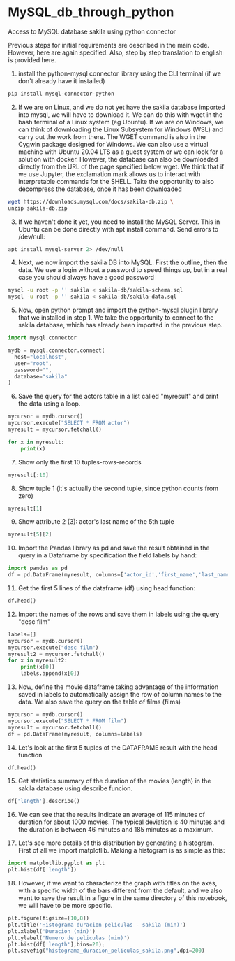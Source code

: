 # MySQL_db_through_python
Access to MySQL database sakila using python connector

Previous steps for initial requirements are described in the main code. However, here are again specified. Also, step by step translation to english is provided here.

1. install the python-mysql connector library using the CLI terminal (if we don't already have it installed)

```bash
pip install mysql-connector-python
```

2. If we are on Linux, and we do not yet have the sakila database imported into mysql, we will have to download it. We can do this with wget in the bash terminal of a Linux system (eg Ubuntu). If we are on Windows, we can think of downloading the Linux Subsystem for Windows (WSL) and carry out the work from there. The WGET command is also in the Cygwin package designed for Windows. We can also use a virtual machine with Ubuntu 20.04 LTS as a guest system or we can look for a solution with docker. However, the database can also be downloaded directly from the URL of the page specified below wget. We think that if we use Jupyter, the exclamation mark allows us to interact with interpretable commands for the SHELL. Take the opportunity to also decompress the database, once it has been downloaded
```bash
wget https://downloads.mysql.com/docs/sakila-db.zip \
unzip sakila-db.zip
```
3. If we haven't done it yet, you need to install the MySQL Server. This in Ubuntu can be done directly with apt install command. Send errors to /dev/null:
```bash
apt install mysql-server 2> /dev/null
```
4. Next, we now import the sakila DB into MySQL. First the outline, then the data. We use a login without a password to speed things up, but in a real case you should always have a good password

```bash
mysql -u root -p '' sakila < sakila-db/sakila-schema.sql 
mysql -u root -p '' sakila < sakila-db/sakila-data.sql
```

5. Now, open python prompt and import the python-mysql plugin library that we installed in step 1. We take the opportunity to connect to the sakila database, which has already been imported in the previous step.

```python
import mysql.connector

mydb = mysql.connector.connect(
  host="localhost",
  user="root",
  password="",
  database="sakila"
)
```
6. Save the query for the actors table in a list called "myresult" and print the data using a loop.

```python
mycursor = mydb.cursor()
mycursor.execute("SELECT * FROM actor")
myresult = mycursor.fetchall()

for x in myresult:
    print(x)
```

7. Show only the first 10 tuples-rows-records
```python
myresult[:10]
```
8. Show tuple 1 (it's actually the second tuple, since python counts from zero)
```python
myresult[1]
```
9. Show attribute 2 (3): actor's last name of the 5th tuple 
```python
myresult[5][2]
```

10. Import the Pandas library as pd and save the result obtained in the query in a Dataframe by specification the field labels by hand:
```python
import pandas as pd
df = pd.DataFrame(myresult, columns=['actor_id','first_name','last_name','timestamp'])
```
11. Get the first 5 lines of the dataframe (df) using head function:
```python
df.head()
```
12. Import the names of the rows and save them in labels using the query "desc film"
```python
labels=[]
mycursor = mydb.cursor()
mycursor.execute("desc film")
myresult2 = mycursor.fetchall()
for x in myresult2:
    print(x[0])
    labels.append(x[0])
```

13. Now,  define the movie dataframe taking advantage of the information saved in labels to automatically assign the row of column names to the data. We also save the query on the table of films (films)

```python
mycursor = mydb.cursor()
mycursor.execute("SELECT * FROM film")
myresult = mycursor.fetchall()
df = pd.DataFrame(myresult, columns=labels)
```

14. Let's look at the first 5 tuples of the DATAFRAME result with the head function
```python
df.head()
```
15. Get statistics summary of the duration of the movies (length) in the sakila database using describe funcion.
```python
df['length'].describe()
```
16. We can see that the results indicate an average of 115 minutes of duration for about 1000 movies. The typical deviation is 40 minutes and the duration is between 46 minutes and 185 minutes as a maximum.

17. Let's see more details of this distribution by generating a histogram. First of all we import matplotlib. Making a histogram is as simple as this:
```python
import matplotlib.pyplot as plt
plt.hist(df['length'])
```
18. However, if we want to characterize the graph with titles on the axes, with a specific width of the bars different from the default, and we also want to save the result in a figure in the same directory of this notebook, we will have to be more specific.
```python
plt.figure(figsize=[10,8])
plt.title('Histograma duracion peliculas - sakila (min)') 
plt.xlabel('Duracion (min)')
plt.ylabel('Numero de peliculas (min)')
plt.hist(df['length'],bins=20);
plt.savefig("histograma_duracion_peliculas_sakila.png",dpi=200)
```

